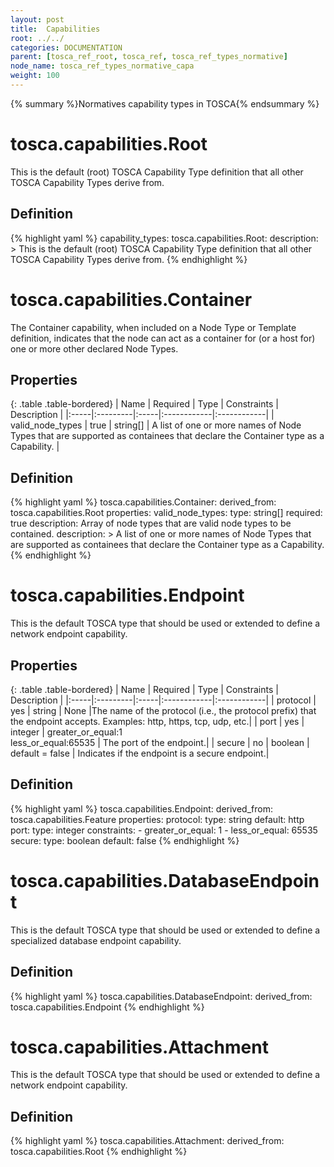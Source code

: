 ```yaml
---
layout: post
title:  Capabilities
root: ../../
categories: DOCUMENTATION
parent: [tosca_ref_root, tosca_ref, tosca_ref_types_normative]
node_name: tosca_ref_types_normative_capa
weight: 100
---
```


{% summary %}Normatives capability types in TOSCA{% endsummary %}

# tosca.capabilities.Root

This is the default (root) TOSCA Capability Type definition that all other TOSCA Capability Types derive from.

## Definition

{% highlight yaml %}
capability_types:
  tosca.capabilities.Root:
    description: >
      This is the default (root) TOSCA Capability Type definition that all other TOSCA Capability Types derive from.
{% endhighlight %}

# tosca.capabilities.Container

The Container capability, when included on a Node Type or Template definition, indicates that the node can act as a container for (or a host for) one or more other declared Node Types.


## Properties

{: .table .table-bordered}
| Name | Required | Type | Constraints | Description |
|:-----|:---------|:-----|:------------|:------------|
| valid_node_types | true | string[] | A list of one or more names of Node Types that are supported as containees that declare the Container type as a Capability. |

## Definition

{% highlight yaml %}
  tosca.capabilities.Container:
    derived_from: tosca.capabilities.Root
    properties:
      valid_node_types:
        type: string[]
        required: true
        description: Array of node types that are valid node types to be contained.
    description: >
      A list of one or more names of Node Types that are supported as containees that declare the Container type as a Capability.
{% endhighlight %}

# tosca.capabilities.Endpoint

This is the default TOSCA type that should be used or extended to define a network endpoint capability.

## Properties

{: .table .table-bordered}
| Name | Required | Type | Constraints | Description |
|:-----|:---------|:-----|:------------|:------------|
| protocol	| yes	| string  | None	                                      |The name of the protocol (i.e., the protocol prefix) that the endpoint accepts. Examples: http, https, tcp, udp, etc.|
| port	    | yes	| integer | greater_or_equal:1 <br> less_or_equal:65535	| The port of the endpoint.|
| secure	  | no	| boolean | default = false                             | Indicates if the endpoint is a secure endpoint.|

## Definition

{% highlight yaml %}
tosca.capabilities.Endpoint:
  derived_from: tosca.capabilities.Feature
  properties:
    protocol:
      type: string
      default: http
    port:
      type: integer
      constraints:
        - greater_or_equal: 1
        - less_or_equal: 65535
    secure:
      type: boolean
      default: false
{% endhighlight %}

# tosca.capabilities.DatabaseEndpoint

This is the default TOSCA type that should be used or extended to define a specialized database endpoint capability.

## Definition

{% highlight yaml %}
tosca.capabilities.DatabaseEndpoint:
  derived_from: tosca.capabilities.Endpoint
{% endhighlight %}

# tosca.capabilities.Attachment

This is the default TOSCA type that should be used or extended to define a network endpoint capability.

## Definition

{% highlight yaml %}
tosca.capabilities.Attachment:
  derived_from: tosca.capabilities.Root
{% endhighlight %}
